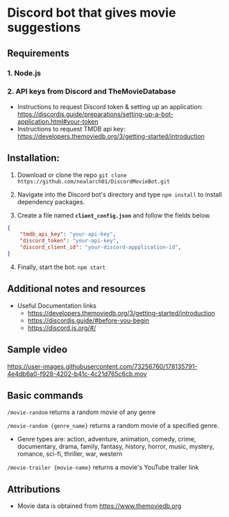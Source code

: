 # Discord bot that gives movie suggestions

## Requirements
### 1. Node.js

### 2. API keys from Discord and TheMovieDatabase
- Instructions to request Discord token & setting up an application: https://discordjs.guide/preparations/setting-up-a-bot-application.html#your-token
- Instructions to request TMDB api key: https://developers.themoviedb.org/3/getting-started/introduction

## Installation:
1. Download or clone the repo ```git clone https://github.com/nealarch01/DiscordMovieBot.git ```
2. Navigate into the Discord bot's directory and type ```npm install``` to install dependency packages.

3. Create a file named <b>```client_config.json```</b> and follow the fields below.
```json
{
    "tmdb_api_key": "your-api-key",
    "discord_token": "your-api-key",
    "discord_client_id": "your-discord-appplication-id",
}
```
4. Finally, start the bot: ```npm start ```

## Additional notes and resources
- Useful Documentation links
    - https://developers.themoviedb.org/3/getting-started/introduction
    - https://discordjs.guide/#before-you-begin
    - https://discord.js.org/#/


## Sample video

https://user-images.githubusercontent.com/73256760/178135791-4e4db6a0-f928-4202-b41c-4c21d765c6cb.mov



## Basic commands
```/movie-random``` returns a random movie of any genre

```/movie-random {genre_name}``` returns a random movie of a specified genre.
- Genre types are: action, adventure, animation, comedy, crime, documentary, drama, family, fantasy, history, horror, music, mystery, romance, sci-fi, thriller, war, western


```/movie-trailer {movie-name}``` returns a movie's YouTube trailer link

## Attributions
- Movie data is obtained from https://www.themoviedb.org